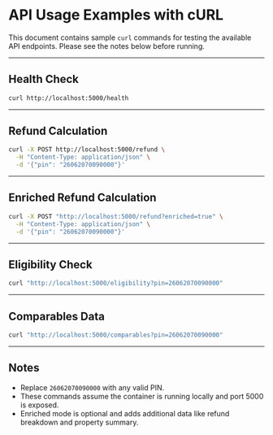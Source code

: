 # API Usage Examples with cURL

This document contains sample `curl` commands for testing the available API endpoints. Please see the notes below before running.

---

## Health Check

```bash
curl http://localhost:5000/health
```

---

## Refund Calculation

```bash
curl -X POST http://localhost:5000/refund \
  -H "Content-Type: application/json" \
  -d '{"pin": "26062070090000"}'
```

---

## Enriched Refund Calculation

```bash
curl -X POST "http://localhost:5000/refund?enriched=true" \
  -H "Content-Type: application/json" \
  -d '{"pin": "26062070090000"}'
```

---

## Eligibility Check

```bash
curl "http://localhost:5000/eligibility?pin=26062070090000"
```

---

## Comparables Data

```bash
curl "http://localhost:5000/comparables?pin=26062070090000"
```

---

## Notes

- Replace `26062070090000` with any valid PIN.
- These commands assume the container is running locally and port 5000 is exposed.
- Enriched mode is optional and adds additional data like refund breakdown and property summary.
